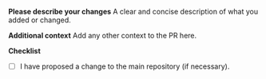 **Please describe your changes**
A clear and concise description of what you added or changed.

**Additional context**
Add any other context to the PR here.

**Checklist**
- [ ] I have proposed a change to the main repository (if necessary).